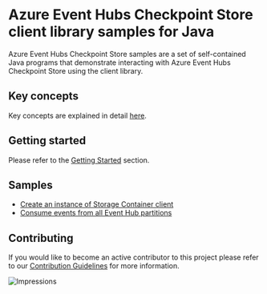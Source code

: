 # Azure Event Hubs Checkpoint Store client library samples for Java

Azure Event Hubs Checkpoint Store samples are a set of self-contained Java programs that demonstrate interacting 
with Azure Event Hubs Checkpoint Store using the client library. 

## Key concepts
Key concepts are explained in detail [here][sdk_readme_key_concepts].

## Getting started
Please refer to the [Getting Started][sdk_readme_getting_started] section.

## Samples

- [Create an instance of Storage Container client][sample_container_client]
- [Consume events from all Event Hub partitions][sample_event_processor]

## Contributing

If you would like to become an active contributor to this project please refer to our [Contribution
Guidelines](../../CONTRIBUTING.md) for more information.

<!-- Links -->
[sdk_readme_key_concepts]: ../../README.md#key-concepts
[sdk_readme_getting_started]: ../../README.md#getting-started
[sample_container_client]: ./java/com/azure/messaging/eventhubs/checkpointstore/blob/BlobCheckpointStoreSample.java
[sample_event_processor]: ./java/com/azure/messaging/eventhubs/checkpointstore/blob/EventProcessorBlobCheckpointStoreSample.java

![Impressions](https://azure-sdk-impressions.azurewebsites.net/api/impressions/azure-sdk-for-java%2Fsdk%2Feventhubs%2Fazure-messaging-eventhubs-checkpointstore-blob%2Fsrc%2Fsamples%2FREADME.png)
